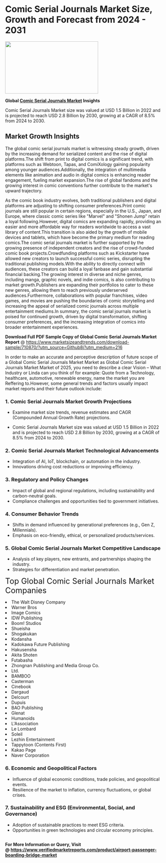 <H1>Comic Serial Journals Market Size, Growth and Forecast from 2024 - 2031</H1><img class="aligncenter size-medium wp-image-584254" src="https://thirdeyenews.in/wp-content/uploads/2024/09/Global-Market-Research-300x168.jpeg" alt="" width="300" height="168" /><p><strong>Global&nbsp;<a href="https://www.marketsizeandtrends.com/download-sample/710870/?utm_source=Github8j?utm_medium=216">Comic Serial Journals Market</a> Insights</strong></p><p>Comic Serial Journals Market size was valued at USD 1.5 Billion in 2022 and is projected to reach USD 2.8 Billion by 2030, growing at a CAGR of 8.5% from 2024 to 2030.</p><p><h2>Market Growth Insights</h2> <p>The global comic serial journals market is witnessing steady growth, driven by the increasing demand for serialized content and the rise of digital platforms.The shift from print to digital comics is a significant trend, with platforms such as Webtoon, Tapas, and ComiXology gaining popularity among younger audiences.Additionally, the integration of multimedia elements like animation and audio in digital comics is enhancing reader engagement, fueling market expansion.The rise of global fandoms and the growing interest in comic conventions further contribute to the market's upward trajectory.</p> <p>As the comic book industry evolves, both traditional publishers and digital platforms are adjusting to shifting consumer preferences.Print comic journals are still popular in certain regions, especially in the U.S., Japan, and Europe, where classic comic series like "Marvel" and "Shonen Jump" retain a loyal following.However, digital comics are expanding rapidly, providing an easier and more affordable way for readers worldwide to access a vast library of content.This transition is also aided by the growth of mobile devices and tablets, which have become the primary medium for reading comics.The comic serial journals market is further supported by the growing presence of independent creators and the rise of crowd-funded comic book projects.Crowdfunding platforms such as Kickstarter have allowed new creators to launch successful comic series, disrupting the traditional publishing models.With the ability to directly connect with audiences, these creators can build a loyal fanbase and gain substantial financial backing.The growing interest in diverse and niche genres, including manga, graphic novels, and indie comics, is also contributing to market growth.Publishers are expanding their portfolios to cater to these new genres, allowing them to reach previously underserved audiences.Furthermore, collaborations with popular franchises, video games, and movies are pushing the boundaries of comic storytelling and increasing the appeal of serialized comic journals across multiple entertainment mediums.In summary, the comic serial journals market is poised for continued growth, driven by digital transformation, shifting consumer preferences, and the increasing integration of comics into broader entertainment experiences.</p> <p><span class=""><strong>Download Full PDF Sample Copy of Global Comic Serial Journals Market Report</strong> @ <a href="https://www.marketsizeandtrends.com/download-sample/710870/?utm_source=Github8j?utm_medium=216" target="_blank">https://www.marketsizeandtrends.com/download-sample/710870/?utm_source=Github8j?utm_medium=216</a></span></p><p>In order to make an accurate and perceptive description of future scope of a Global&nbsp;Comic Serial Journals Market Market as Global&nbsp;Comic Serial Journals Market Market of 2025, you need to describe a clear Vision &ndash; What Industry or Linda can you think of for example: Quote from a Technology, healthcare, automotive, renewable energy, name the market you are Reffering to.However, some general trends and factors usually impact market reports and their future outlook include:</p><h3>1.&nbsp;<strong>Comic Serial Journals Market Growth Projections</strong></h3><ul><li>Examine market size trends, revenue estimates and CAGR (Compounded Annual Growth Rate) projections.</li><li><p>Comic Serial Journals Market size was valued at USD 1.5 Billion in 2022 and is projected to reach USD 2.8 Billion by 2030, growing at a CAGR of 8.5% from 2024 to 2030.</p></li></ul><h3>2.&nbsp;<strong>Comic Serial Journals Market Technological Advancements</strong></h3><ul><li>Integration of AI, IoT, blockchain, or automation in the industry.</li><li>Innovations driving cost reductions or improving efficiency.</li></ul><h3>3.&nbsp;<strong>Regulatory and Policy Changes</strong></h3><ul><li>Impact of global and regional regulations, including sustainability and carbon-neutral goals.</li><li>Compliance challenges and opportunities tied to government initiatives.</li></ul><h3>4.&nbsp;<strong>Consumer Behavior Trends</strong></h3><ul><li>Shifts in demand influenced by generational preferences (e.g., Gen Z, Millennials).</li><li>Emphasis on eco-friendly, ethical, or personalized products/services.</li></ul><h3>5.&nbsp;<strong>Global Comic Serial Journals Market Competitive Landscape</strong></h3><ul><li>Analysis of key players, new entrants, and partnerships shaping the industry.</li><li>Strategies for differentiation and market penetration.</li></ul><p data-pm-slice="1 1 []"><span style="color: inherit; font-family: inherit; font-size: 25px;">Top Global Comic Serial Journals Market Companies</span></p><div class="" data-test-id=""><p><li>The Walt Disney Company</li><li> Warner Bros</li><li> Image Comics</li><li> IDW Publishing</li><li> Boom! Studios</li><li> Shueisha</li><li> Shogakukan</li><li> Kodansha</li><li> Kadokawa Future Publishing</li><li> Hakusensha</li><li> Akita Shoten</li><li> Futabasha</li><li> Zhongnan Publishing and Media Group Co.</li><li> Ltd.</li><li> BAMBOO</li><li> Casterman</li><li> Cinebook</li><li> Dargaud</li><li> Delcourt</li><li> Dupuis</li><li> BAO Publishing</li><li> Glenat</li><li> Humanoids</li><li> L'Association</li><li> Le Lombard</li><li> Soleil</li><li> Lezhin Entertainment</li><li> Tappytoon (Contents First)</li><li> Kakao Page</li><li> Naver Corporation</li></p></div><h3>6.&nbsp;<strong>Economic and Geopolitical Factors</strong></h3><ul><li>Influence of global economic conditions, trade policies, and geopolitical events.</li><li>Resilience of the market to inflation, currency fluctuations, or global crises.</li></ul><h3>7.&nbsp;<strong>Sustainability and ESG (Environmental, Social, and Governance)</strong></h3><ul><li>Adoption of sustainable practices to meet ESG criteria.</li><li>Opportunities in green technologies and circular economy principles.</li></ul><h2><strong style="font-size: 14px;">For More Information or Query, Visit @&nbsp;</strong><a style="background-color: #ffffff; font-size: 14px;" href="https://www.marketsizeandtrends.com/report/comic-serial-journals-market/" target="_blank">https://www.verifiedmarketreports.com/product/airport-passenger-boarding-bridge-market</a></h2>